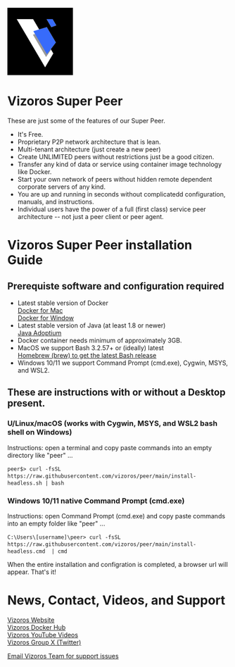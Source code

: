 ![](images/vizoros-logo-smaller.png)
# Vizoros Super Peer
These are just some of the features of our Super Peer.
+ It's Free.
+ Proprietary P2P network architecture that is lean.
+ Multi-tenant architecture (just create a new peer)
+ Create UNLIMITED peers without restrictions just be a good citizen.
+ Transfer any kind of data or service using container image technology like Docker.
+ Start your own network of peers without hidden remote dependent corporate servers of any kind.
+ You are up and running in seconds without complicatedd configuration, manuals, and instructions.
+ Individual users have the power of a full (first class) service peer architecture -- not just a peer client or peer agent.

# Vizoros Super Peer installation Guide #

## Prerequiste software and configuration required
- Latest stable version of Docker<br>
  [Docker for Mac](https://docs.docker.com/desktop/install/mac-install/)<br>
  [Docker for Window](https://docs.docker.com/desktop/install/windows-install/)<br>
- Latest stable version of Java (at least 1.8 or newer)<br>
  [Java Adoptium](https://adoptium.net/temurin/releases/)<br>
- Docker container needs minimum of approximately 3GB.  
- MacOS we support Bash 3.2.57+ or (ideally) latest<br>
  [Homebrew (brew) to get the latest Bash release](https://brew.sh/)<br>
- Windows 10/11 we support Command Prompt (cmd.exe), Cygwin, MSYS, and WSL2.

## These are instructions with or without a Desktop present.

### U/Linux/macOS (works with Cygwin, MSYS, and WSL2 bash shell on Windows) 
Instructions: open a terminal and copy paste commands into an empty directory like "peer" ...
```
peer$> curl -fsSL https://raw.githubusercontent.com/vizoros/peer/main/install-headless.sh | bash
```
### Windows 10/11 native Command Prompt (cmd.exe)
Instructions: open Command Prompt (cmd.exe) and copy paste commands into an empty folder like "peer" ...
```
C:\Users\[username]\peer> curl -fsSL https://raw.githubusercontent.com/vizoros/peer/main/install-headless.cmd  | cmd
```
When the entire installation and configration is completed, a browser url will appear.
That's it!

# News, Contact, Videos, and Support
[Vizoros Website](https://bit.ly/vzos-website)<br>
[Vizoros Docker Hub](https://bit.ly/vzos-docker)<br>
[Vizoros YouTube Videos](https://bit.ly/vzos-youtube)<br>
[Vizoros Group X (Twitter)](https://bit.ly/vzos-twitter)<br>

[Email Vizoros Team for support issues](mailto:vizoros.issues@gmail.com?subject=[Super%20Peer]%20GitHub%20Instructions)

